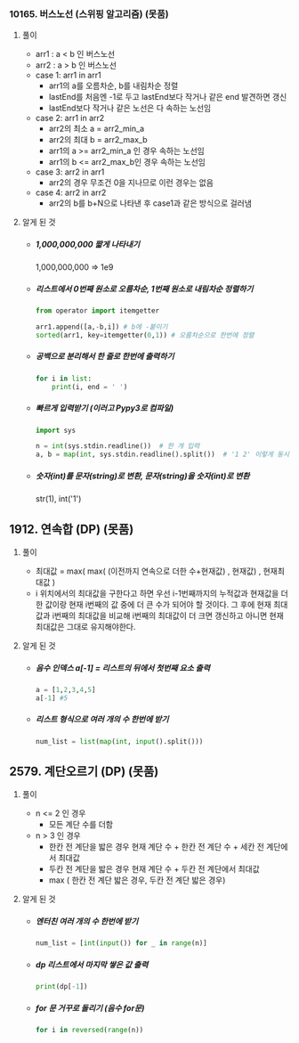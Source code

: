 ### 10165. 버스노선 (스위핑 알고리즘) (못품)

1. 풀이

   - arr1 : a < b 인 버스노선
   - arr2 : a > b 인 버스노선
   - case 1: arr1 in arr1
     - arr1의 a를 오름차순, b를 내림차순 정렬
     - lastEnd를 처음엔 -1로 두고 lastEnd보다 작거나 같은 end 발견하면 갱신
     - lastEnd보다 작거나 같은 노선은 다 속하는 노선임
   - case 2: arr1 in arr2
     - arr2의 최소 a = arr2_min_a
     - arr2의 최대 b = arr2_max_b
     - arr1의 a >= arr2_min_a 인 경우 속하는 노선임
     - arr1의 b <= arr2_max_b인 경우 속하는 노선임
   - case 3: arr2 in arr1
     - arr2의 경우 무조건 0을 지나므로 이런 경우는 없음
   - case 4: arr2 in arr2
     - arr2의 b를 b+N으로 나타낸 후 case1과 같은 방식으로 걸러냄

2. 알게 된 것

   - ##### 1,000,000,000 짧게 나타내기

      1,000,000,000 => 1e9

   - ##### 리스트에서 0번째 원소로 오름차순, 1번째 원소로 내림차순 정렬하기

     ```python
     from operator import itemgetter
     
     arr1.append([a,-b,i]) # b에 -붙이기
     sorted(arr1, key=itemgetter(0,1)) # 오름차순으로 한번에 정렬
     ```

   - ##### 공백으로 분리해서 한 줄로 한번에 출력하기

     ```python
     for i in list:
         print(i, end = ' ')
     ```

   - ##### 빠르게 입력받기 (이러고 Pypy3로 컴파일)

     ```python
     import sys
     
     n = int(sys.stdin.readline())	# 한 개 입력
     a, b = map(int, sys.stdin.readline().split())	# '1 2' 이렇게 동시에 입력
     ```

   - ##### 숫자(int)를 문자(string)로 변환, 문자(string)을 숫자(int)로 변환

     str(1), int('1')



## 1912. 연속합 (DP) (못품)

1. 풀이

   - 최대값 = max( max( (이전까지 연속으로 더한 수+현재값) , 현재값) , 현재최대값 )
   - i 위치에서의 최대값을 구한다고 하면 우선 i-1번째까지의 누적값과 현재값을 더한 값이랑 현재 i번째의 값 중에 더 큰 수가 되어야 할 것이다. 그 후에 현재 최대값과 i번째의 최대값을 비교해 i번째의 최대값이 더 크면 갱신하고 아니면 현재 최대값은 그대로 유지해야한다.

2. 알게 된 것

   - ##### 음수 인덱스  a[-1] = 리스트의 뒤에서 첫번째 요소 출력

     ```python
     a = [1,2,3,4,5]
     a[-1] #5
     ```

   - ##### 리스트 형식으로 여러 개의 수 한번에 받기

     ```python
     num_list = list(map(int, input().split()))
     ```

     

## 2579. 계단오르기 (DP) (못품)

1. 풀이

   - n <= 2 인 경우
     - 모든 계단 수를 더함
   - n > 3 인 경우
     - 한칸 전 계단을 밟은 경우
       현재 계단 수 + 한칸 전 계단 수 + 세칸 전 계단에서 최대값 
     - 두칸 전 계단을 밟은 경우
       현재 계단 수 + 두칸 전 계단에서 최대값
     - max ( 한칸 전 계단 밟은 경우, 두칸 전 계단 밟은 경우)

2. 알게 된 것

   - ##### 엔터친 여러 개의 수 한번에 받기

     ```python
     num_list = [int(input()) for _ in range(n)]
     ```

   - ##### dp 리스트에서 마지막 쌓은 값 출력

     ```python
     print(dp[-1])
     ```

   - ##### for 문 거꾸로 돌리기 (음수 for문)

     ```python
     for i in reversed(range(n))
     ```

     
